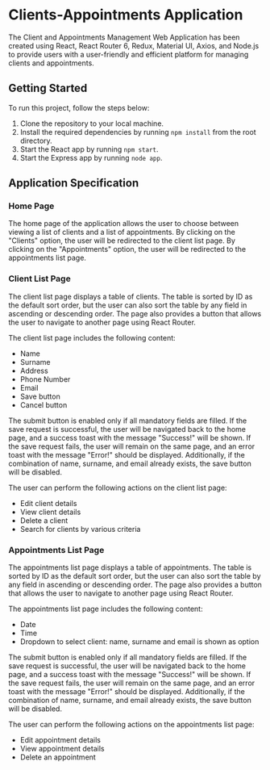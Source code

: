 # Clients-Appointments Application

The Client and Appointments Management Web Application has been created using React, React Router 6, Redux, Material UI, Axios, and Node.js to provide users with a user-friendly and efficient platform for managing clients and appointments.

## Getting Started

To run this project, follow the steps below:

1. Clone the repository to your local machine.
2. Install the required dependencies by running `npm install` from the root directory.
3. Start the React app by running `npm start`.
4. Start the Express app by running `node app`.

## Application Specification

### Home Page

The home page of the application allows the user to choose between viewing a list of clients and a list of appointments. By clicking on the "Clients" option, the user will be redirected to the client list page. By clicking on the "Appointments" option, the user will be redirected to the appointments list page.

### Client List Page

The client list page displays a table of clients. The table is sorted by ID as the default sort order, but the user can also sort the table by any field in ascending or descending order. The page also provides a button that allows the user to navigate to another page using React Router.

The client list page includes the following content:

- Name
- Surname
- Address
- Phone Number
- Email
- Save button
- Cancel button

The submit button is enabled only if all mandatory fields are filled. If the save request is successful, the user will be navigated back to the home page, and a success toast with the message "Success!" will be shown. If the save request fails, the user will remain on the same page, and an error toast with the message "Error!" should be displayed. Additionally, if the combination of name, surname, and email already exists, the save button will be disabled.

The user can perform the following actions on the client list page:

- Edit client details
- View client details
- Delete a client
- Search for clients by various criteria

### Appointments List Page

The appointments list page displays a table of appointments. The table is sorted by ID as the default sort order, but the user can also sort the table by any field in ascending or descending order. The page also provides a button that allows the user to navigate to another page using React Router.

The appointments list page includes the following content:

- Date
- Time
- Dropdown to select client: name, surname and email is shown as option


The submit button is enabled only if all mandatory fields are filled. If the save request is successful, the user will be navigated back to the home page, and a success toast with the message "Success!" will be shown. If the save request fails, the user will remain on the same page, and an error toast with the message "Error!" should be displayed. Additionally, if the combination of name, surname, and email already exists, the save button will be disabled.

The user can perform the following actions on the appointments list page:

- Edit appointment details
- View appointment details
- Delete an appointment



